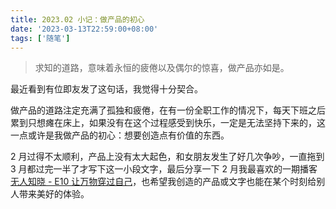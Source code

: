```yaml
---
title: 2023.02 小记：做产品的初心
date: '2023-03-13T22:59:00+08:00'
tags: ['随笔']
---
```


>求知的道路，意味着永恒的疲倦以及偶尔的惊喜，做产品亦如是。

最近看到有位即友发了这句话，我觉得十分契合。

做产品的道路注定充满了孤独和疲倦，在有一份全职工作的情况下，每天下班之后累到只想瘫在床上，如果没有在这个过程感受到快乐，一定是无法坚持下来的，这一点或许是我做产品的初心：想要创造点有价值的东西。

2 月过得不太顺利，产品上没有太大起色，和女朋友发生了好几次争吵，一直拖到 3 月都过完一半了才写下这一小段文字，最后分享一下 2 月我最喜欢的一期播客
[无人知晓 - E10 让万物穿过自己](https://www.xiaoyuzhoufm.com/episode/61ee26c84675a08411f51570)，也希望我创造的产品或文字也能在某个时刻给别人带来美好的体验。

